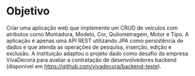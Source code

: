 # Objetivo
Criar uma aplicação web que implemente um CRUD de veículos com atributos como Montadora, Modelo, Cor, Quilometragem, Motor e Tipo.
A aplicação é apenas uma API REST utilizando JPA como persistência de dados e 
que atenda as operações de pesquisa, inserção, edição e exclusão.
A instituição adaptou o projeto dado como desafio da empresa VivaDecora para avaliar a contratação de
desenvolvedores backend (disponível em https://github.com/vivadecora/backend-teste).
